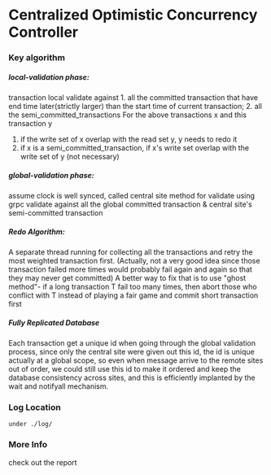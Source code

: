 # Centralized Optimistic Concurrency Controller
### Key algorithm
##### local-validation phase:<br />
transaction local validate against 1. all the committed transaction that have end time later(strictly larger) than
the start time of current transaction; 2. all the semi_committed_transactions
For the above transactions x and this transaction y
1. if the write set of x overlap with the read set y, y needs to redo it
2. if x is a semi_committed_transaction, if x's write set overlap with the write set of y (not necessary)

##### global-validation phase:
assume clock is well synced, called central site method for validate using grpc
validate against all the global committed transaction & central site's semi-committed transaction

##### Redo Algorithm: 
A separate thread running for collecting all the transactions and retry the most weighted transaction first. 
(Actually, not a very good idea since those transaction failed more times would probably fail again and again so 
that they may never get committed) A better way to fix that is to use "ghost method"- if a long transaction T fail 
too many times, then abort those who conflict with T instead of playing a fair game and commit short transaction first

##### Fully Replicated Database
Each transaction get a unique id when going through the global validation process, since only the central site were 
given out this id, the id is unique actually at a global scope, so even when message arrive to the remote sites out 
of order, we could still use this id to make it ordered and keep the database consistency across sites, and this is 
efficiently implanted by the  wait and notifyall mechanism.

### Log Location
```shell script
under ./log/
```

### More Info
check out the report
